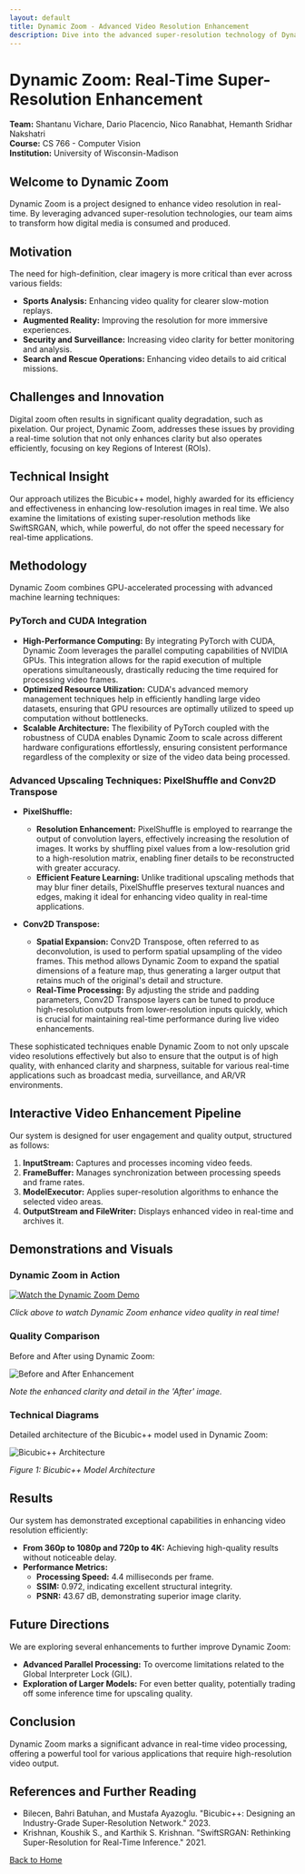 ```yaml
---
layout: default
title: Dynamic Zoom - Advanced Video Resolution Enhancement
description: Dive into the advanced super-resolution technology of Dynamic Zoom, a real-time video enhancement system designed for digital media.
---
```


# Dynamic Zoom: Real-Time Super-Resolution Enhancement

**Team:** Shantanu Vichare, Dario Placencio, Nico Ranabhat, Hemanth Sridhar Nakshatri  
**Course:** CS 766 - Computer Vision  
**Institution:** University of Wisconsin-Madison

## Welcome to Dynamic Zoom

Dynamic Zoom is a project designed to enhance video resolution in real-time. By leveraging advanced super-resolution technologies, our team aims to transform how digital media is consumed and produced.

## Motivation

The need for high-definition, clear imagery is more critical than ever across various fields:

- **Sports Analysis:** Enhancing video quality for clearer slow-motion replays.
- **Augmented Reality:** Improving the resolution for more immersive experiences.
- **Security and Surveillance:** Increasing video clarity for better monitoring and analysis.
- **Search and Rescue Operations:** Enhancing video details to aid critical missions.

## Challenges and Innovation

Digital zoom often results in significant quality degradation, such as pixelation. Our project, Dynamic Zoom, addresses these issues by providing a real-time solution that not only enhances clarity but also operates efficiently, focusing on key Regions of Interest (ROIs).

## Technical Insight

Our approach utilizes the Bicubic++ model, highly awarded for its efficiency and effectiveness in enhancing low-resolution images in real time. We also examine the limitations of existing super-resolution methods like SwiftSRGAN, which, while powerful, do not offer the speed necessary for real-time applications.

## Methodology

Dynamic Zoom combines GPU-accelerated processing with advanced machine learning techniques:

### PyTorch and CUDA Integration

- **High-Performance Computing:** By integrating PyTorch with CUDA, Dynamic Zoom leverages the parallel computing capabilities of NVIDIA GPUs. This integration allows for the rapid execution of multiple operations simultaneously, drastically reducing the time required for processing video frames.
- **Optimized Resource Utilization:** CUDA's advanced memory management techniques help in efficiently handling large video datasets, ensuring that GPU resources are optimally utilized to speed up computation without bottlenecks.
- **Scalable Architecture:** The flexibility of PyTorch coupled with the robustness of CUDA enables Dynamic Zoom to scale across different hardware configurations effortlessly, ensuring consistent performance regardless of the complexity or size of the video data being processed.

### Advanced Upscaling Techniques: PixelShuffle and Conv2D Transpose

- **PixelShuffle:**
  - **Resolution Enhancement:** PixelShuffle is employed to rearrange the output of convolution layers, effectively increasing the resolution of images. It works by shuffling pixel values from a low-resolution grid to a high-resolution matrix, enabling finer details to be reconstructed with greater accuracy.
  - **Efficient Feature Learning:** Unlike traditional upscaling methods that may blur finer details, PixelShuffle preserves textural nuances and edges, making it ideal for enhancing video quality in real-time applications.
  
- **Conv2D Transpose:**
  - **Spatial Expansion:** Conv2D Transpose, often referred to as deconvolution, is used to perform spatial upsampling of the video frames. This method allows Dynamic Zoom to expand the spatial dimensions of a feature map, thus generating a larger output that retains much of the original's detail and structure.
  - **Real-Time Processing:** By adjusting the stride and padding parameters, Conv2D Transpose layers can be tuned to produce high-resolution outputs from lower-resolution inputs quickly, which is crucial for maintaining real-time performance during live video enhancements.
  
These sophisticated techniques enable Dynamic Zoom to not only upscale video resolutions effectively but also to ensure that the output is of high quality, with enhanced clarity and sharpness, suitable for various real-time applications such as broadcast media, surveillance, and AR/VR environments.

## Interactive Video Enhancement Pipeline

Our system is designed for user engagement and quality output, structured as follows:

1. **InputStream:** Captures and processes incoming video feeds.
2. **FrameBuffer:** Manages synchronization between processing speeds and frame rates.
3. **ModelExecutor:** Applies super-resolution algorithms to enhance the selected video areas.
4. **OutputStream and FileWriter:** Displays enhanced video in real-time and archives it.

## Demonstrations and Visuals

### Dynamic Zoom in Action

[![Watch the Dynamic Zoom Demo](https://example.com/path_to_demo_video.gif)](https://example.com/full_demo_video)

*Click above to watch Dynamic Zoom enhance video quality in real time!*

### Quality Comparison

Before and After using Dynamic Zoom:

![Before and After Enhancement](https://example.com/before_after_image.jpg)

*Note the enhanced clarity and detail in the 'After' image.*

### Technical Diagrams

Detailed architecture of the Bicubic++ model used in Dynamic Zoom:

![Bicubic++ Architecture](https://example.com/bicubic_plus_plus_architecture.png)

*Figure 1: Bicubic++ Model Architecture*

## Results

Our system has demonstrated exceptional capabilities in enhancing video resolution efficiently:

- **From 360p to 1080p and 720p to 4K:** Achieving high-quality results without noticeable delay.
- **Performance Metrics:**
  - **Processing Speed:** 4.4 milliseconds per frame.
  - **SSIM:** 0.972, indicating excellent structural integrity.
  - **PSNR:** 43.67 dB, demonstrating superior image clarity.

## Future Directions

We are exploring several enhancements to further improve Dynamic Zoom:

- **Advanced Parallel Processing:** To overcome limitations related to the Global Interpreter Lock (GIL).
- **Exploration of Larger Models:** For even better quality, potentially trading off some inference time for upscaling quality.

## Conclusion

Dynamic Zoom marks a significant advance in real-time video processing, offering a powerful tool for various applications that require high-resolution video output.

## References and Further Reading

- Bilecen, Bahri Batuhan, and Mustafa Ayazoglu. "Bicubic++: Designing an Industry-Grade Super-Resolution Network." 2023.
- Krishnan, Koushik S., and Karthik S. Krishnan. "SwiftSRGAN: Rethinking Super-Resolution for Real-Time Inference." 2021.

[Back to Home](./)
